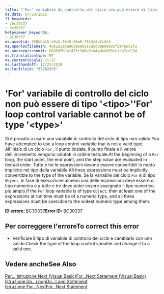 ```yaml
---
title: "'For' variabile di controllo del ciclo non può essere di tipo '&lt;tipo&gt;'"
ms.date: 07/20/2015
f1_keywords:
- vbc30337
- bc30337
helpviewer_keywords:
- BC30337
ms.assetid: 988bba15-e9a2-4045-98a0-7f53c8b2c3e3
ms.openlocfilehash: 46b2a1ade968e6005e5a5d00e89905f3e456d1f2
ms.sourcegitcommit: 0888d7b24f475c346a3f444de8d83ec1ca7cd234
ms.translationtype: MT
ms.contentlocale: it-IT
ms.lasthandoff: 12/22/2018
ms.locfileid: "53762876"
---
```

# <a name="for-loop-control-variable-cannot-be-of-type-lttypegt"></a><span data-ttu-id="304e6-102">'For' variabile di controllo del ciclo non può essere di tipo '&lt;tipo&gt;'</span><span class="sxs-lookup"><span data-stu-id="304e6-102">'For' loop control variable cannot be of type '&lt;type&gt;'</span></span>
<span data-ttu-id="304e6-103">Si è provato a usare una variabile di controllo del ciclo di tipo non valido.</span><span class="sxs-lookup"><span data-stu-id="304e6-103">You have attempted to use a loop control variable that is not a valid type.</span></span> <span data-ttu-id="304e6-104">All'inizio di un ciclo `For` , il punto iniziale, il punto finale e il valore dell'incremento vengono valutati in ordine testuale.</span><span class="sxs-lookup"><span data-stu-id="304e6-104">At the beginning of a `For` loop, the start point, the end point, and the step value are evaluated in textual order.</span></span> <span data-ttu-id="304e6-105">Tutte e tre le espressioni devono essere convertibili in modo implicito nel tipo della variabile.</span><span class="sxs-lookup"><span data-stu-id="304e6-105">All three expressions must be implicitly convertible to the type of the variable.</span></span> <span data-ttu-id="304e6-106">Se la variabile del ciclo `For` è di tipo `Object`, in fase di esecuzione almeno una delle espressioni deve essere di tipo numerico e a tutte e tre deve poter essere assegnato il tipo numerico più ampio.</span><span class="sxs-lookup"><span data-stu-id="304e6-106">If the `For` loop variable is of type `Object`, then at least one of the expressions at run time must be of a numeric type, and all three expressions must be coercible to the widest numeric type among them.</span></span>  
  
 <span data-ttu-id="304e6-107">**ID errore:** BC30337</span><span class="sxs-lookup"><span data-stu-id="304e6-107">**Error ID:** BC30337</span></span>  
  
## <a name="to-correct-this-error"></a><span data-ttu-id="304e6-108">Per correggere l'errore</span><span class="sxs-lookup"><span data-stu-id="304e6-108">To correct this error</span></span>  
  
-   <span data-ttu-id="304e6-109">Verificare il tipo di variabile di controllo del ciclo e cambiarlo con uno valido.</span><span class="sxs-lookup"><span data-stu-id="304e6-109">Check the type of the loop control variable and change it to a valid one.</span></span>  
  
## <a name="see-also"></a><span data-ttu-id="304e6-110">Vedere anche</span><span class="sxs-lookup"><span data-stu-id="304e6-110">See Also</span></span>  
 [<span data-ttu-id="304e6-111">Per... Istruzione Next (Visual Basic)</span><span class="sxs-lookup"><span data-stu-id="304e6-111">For...Next Statement (Visual Basic)</span></span>](../language-reference/statements/for-next-statement.md)  
 [<span data-ttu-id="304e6-112">Istruzione Do...Loop</span><span class="sxs-lookup"><span data-stu-id="304e6-112">Do...Loop Statement</span></span>](../../visual-basic/language-reference/statements/do-loop-statement.md)  
 [<span data-ttu-id="304e6-113">Istruzione For...Next</span><span class="sxs-lookup"><span data-stu-id="304e6-113">For...Next Statement</span></span>](../../visual-basic/language-reference/statements/for-next-statement.md)

